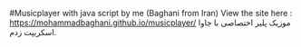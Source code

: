 #Musicplayer with java script by me (Baghani from Iran)
View the site here : https://mohammadbaghani.github.io/musicplayer/
موزیک پلیر اختصاصی با جاوا اسکریپت زدم.
<br>
</br>



